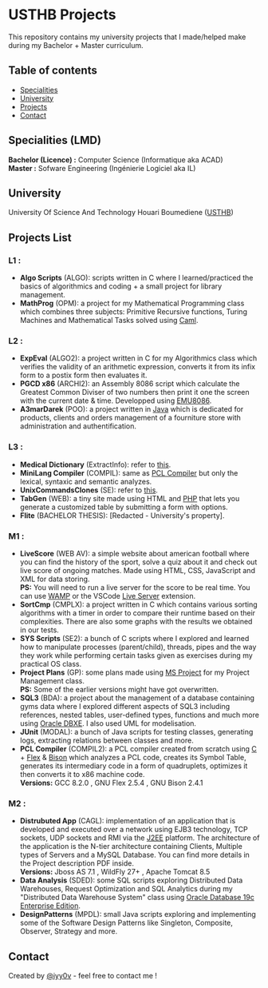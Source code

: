 # USTHB Projects

This repository contains my university projects that I made/helped make during my Bachelor + Master curriculum.
<br />

## Table of contents
- [Specialities](#specialities)
- [University](#university)
- [Projects](#projects-list)
- [Contact](#contact)

## Specialities (LMD)
**Bachelor (Licence) :** Computer Science (Informatique aka ACAD) <br />
**Master :** Sofware Engineering (Ingénierie Logiciel aka IL)

## University
University Of Science And Technology Houari Boumediene ([USTHB](https://www.usthb.dz))

## Projects List
### L1 :
- **Algo Scripts** (ALGO): scripts written in C where I learned/practiced the basics of algorithmics and coding + a small project for library management.
- **MathProg** (OPM): a project for my Mathematical Programming class which combines three subjects: Primitive Recursive functions, Turing Machines and Mathematical Tasks solved using [Caml](https://caml.inria.fr).
### L2 :
- **ExpEval** (ALGO2): a project written in C for my Algorithmics class which verifies the validity of an arithmetic expression, converts it from its infix form to a postix form then evaluates it.
- **PGCD x86** (ARCHI2): an Assembly 8086 script which calculate the Greatest Common Diviser of two numbers then print it one the screen with the current date & time. Developped using [EMU8086](https://emu8086-microprocessor-emulator.en.softonic.com).
- **A3marDarek** (POO): a project written in [Java](https://www.java.com/) which is dedicated for products, clients and orders management of a fourniture store with administration and authentification.
### L3 :
- **Medical Dictionary** (ExtractInfo): refer to [this](https://github.com/iyy0v/Dictionnaire-medical-Python-Unitex-Gramlab).
- **MiniLang Compiler** (COMPIL): same as [PCL Compiler](#pcl) but only the lexical, syntaxic and semantic analyzes.
- **UnixCommandsClones** (SE): refer to [this](https://github.com/iyy0v/Unix-commands-clones).
- **TabGen** (WEB): a tiny site made using HTML and [PHP](https://www.php.net) that lets you generate a customized table by submitting a form with options.
- **Flite** (BACHELOR THESIS): \[Redacted - University's property\].

### M1 :
- **LiveScore** (WEB AV): a simple website about american football where you can find the history of the sport, solve a quiz about it and check out live score of ongoing matches. Made using HTML, CSS, JavaScript and XML for data storing. <br /> 
**PS:** You will need to run a live server for the score to be real time. You can use [WAMP](https://www.wampserver.com/en/) or the VSCode [Live Server](https://marketplace.visualstudio.com/items?itemName=ritwickdey.LiveServer) extension.
- **SortCmp** (CMPLX): a project written in C which contains various sorting algorithms with a timer in order to compare their runtime based on their complexities. There are also some graphs with the results we obtained in our tests.
- **SYS Scripts** (SE2): a bunch of C scripts where I explored and learned how to manipulate processes (parent/child), threads, pipes and the way they work while performing certain tasks given as exercises during my practical OS class.
- **Project Plans** (GP): some plans made using [MS Project](https://www.microsoft.com/en-ww/microsoft-365/project/project-management-software) for my Project Management class. <br />
**PS:** Some of the earlier versions might have got overwritten.
- **SQL3** (BDA): a project about the management of a database containing gyms data where I explored different aspects of SQL3 including references, nested tables, user-defined types, functions and much more using [Oracle DBXE](https://www.oracle.com/database/technologies/appdev/xe.html). I also used UML for modelisation.
- **JUnit** (MODAL): a bunch of Java scripts for testing classes, generating logs, extracting relations between classes and more.
- **PCL Compiler** (COMPIL2): a PCL compiler created from scratch using [C](https://www.mingw-w64.org) + [Flex](https://github.com/westes/flex) & [Bison](https://www.gnu.org/software/bison) which analyzes a PCL code, creates its Symbol Table, generates its intermediary code in a form of quadruplets, optimizes it then converts it to x86 machine code. <br />
**Versions:** GCC 8.2.0 , GNU Flex 2.5.4 ,  GNU Bison 2.4.1

### M2 :
- **Distrubuted App** (CAGL): implementation of an application that is developed and executed over a network using EJB3 technology, TCP sockets, UDP sockets and RMI via the [J2EE](https://en.wikipedia.org/wiki/Jakarta_EE) platform. The architecture of the application is the N-tier architecture containing Clients, Multiple types of Servers and a MySQL Database. You can find more details in the Project description PDF inside. <br />
**Versions:** Jboss AS 7.1 , WildFly 27+ , Apache Tomcat 8.5
- **Data Analysis** (SDED): some SQL scripts exploring Distributed Data Warehouses, Request Optimization and SQL Analytics during my "Distributed Data Warehouse System" class using [Oracle Database 19c Enterprise Edition](https://www.oracle.com/database/technologies/oracle-database-software-downloads.html#db_ee).
- **DesignPatterns** (MPDL): small Java scripts exploring and implementing some of the Software Design Patterns like Singleton, Composite, Observer, Strategy and more.

## Contact
Created by [@iyy0v](https://www.ayoub-dev.com) - feel free to contact me !
